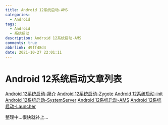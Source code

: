 ```yaml
---
title: Android 12系统启动-AMS
categories:
  - Android
tags:
  - Android
  - 系统启动
description: Android 12系统启动-AMS
comments: true
abbrlink: 49ff48d4
date: 2021-10-27 22:01:11
---
```

<!--more-->
<meta name="referrer" content="no-referrer"/>


# Android 12系统启动文章列表
[Android 12系统启动-简介](https://journeyos.github.io/archives/68a972b0.html)
[Android 12系统启动-Zygote](https://journeyos.github.io/archives/6049d7b6.html)
[Android 12系统启动-init](https://journeyos.github.io/archives/ca7c5e61.html)
[Android 12系统启动-SystemServer](https://journeyos.github.io/archives/1acbe70b.html)
[Android 12系统启动-AMS](https://journeyos.github.io/archives/49ff48d4.html)
[Android 12系统启动-Launcher](https://journeyos.github.io/archives/d6edba4e.html)


整理中...很快就补上...